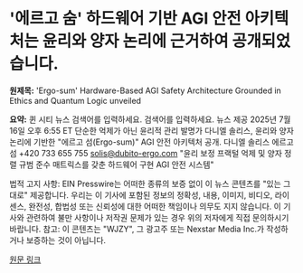 # '에르고 숨' 하드웨어 기반 AGI 안전 아키텍처는 윤리와 양자 논리에 근거하여 공개되었습니다.

**원제목:** 'Ergo-sum' Hardware-Based AGI Safety Architecture Grounded in Ethics and Quantum Logic unveiled

**요약:** 퀸 시티 뉴스
검색어를 입력하세요.
검색어를 입력하세요.
뉴스 제공
2025년 7월 16일 오후 6:55 ET
단순한 억제가 아닌 윤리적 관리
발명가 다니엘 솔리스, 윤리와 양자 논리에 기반한 "에르고 섬(Ergo-sum)" AGI 안전 아키텍처 공개.
다니엘 솔리스
에르고 섬
+420 733 655 755
solis@dubito-ergo.com
"윤리 보정 프랙털 억제 및 양자 정렬 규범 준수 매트릭스를 갖춘 하드웨어 구현 AGI 안전 시스템"

법적 고지 사항:
EIN Presswire는 어떠한 종류의 보증 없이 이 뉴스 콘텐츠를 "있는 그대로" 제공합니다. 우리는 이 기사에 포함된 정보의 정확성, 내용, 이미지, 비디오, 라이센스, 완전성, 합법성 또는 신뢰성에 대한 어떠한 책임이나 의무도 지지 않습니다. 이 기사와 관련하여 불만 사항이나 저작권 문제가 있는 경우 위의 저자에게 직접 문의하시기 바랍니다.
참고: 이 콘텐츠는 "WJZY", 그 광고주 또는 Nexstar Media Inc.가 작성하거나 보증하는 것이 아닙니다.

[원문 링크](https://www.qcnews.com/business/press-releases/ein-presswire/831310374/ergo-sum-hardware-based-agi-safety-architecture-grounded-in-ethics-and-quantum-logic-unveiled)
